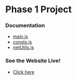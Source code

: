 # Phase 1 Project

### Documentation

- [main.js](./docs/MAIN.md)
- [consts.js](./docs/CONSTS.md)
- [netUtils.js](./docs/NET_UTILS.md)

### See the Website Live!

- [Click here](https://7ori.dev/playground/bubblegame/scores)